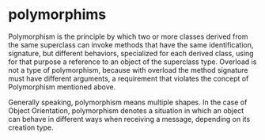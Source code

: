 # polymorphims
Polymorphism is the principle by which two or more classes derived from the same superclass can invoke methods that have the same identification, signature, but different behaviors, specialized for each derived class, using for that purpose a reference to an object of the superclass type. Overload is not a type of polymorphism, because with overload the method signature must have different arguments, a requirement that violates the concept of Polymorphism mentioned above.

Generally speaking, polymorphism means multiple shapes. In the case of Object Orientation, polymorphism denotes a situation in which an object can behave in different ways when receiving a message, depending on its creation type.
